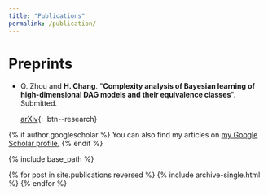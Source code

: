 ```yaml
---
title: "Publications"
permalink: /publication/
---
```


# Preprints

- Q. Zhou and **H. Chang**. "**Complexity analysis of Bayesian learning of high-dimensional DAG models and their equivalence classes**". Submitted.

  [arXiv](https://arxiv.org/abs/2101.04084){: .btn--research} 


{% if author.googlescholar %}
  You can also find my articles on <u><a href="{{author.googlescholar}}">my Google Scholar profile</a>.</u>
{% endif %}

{% include base_path %}

{% for post in site.publications reversed %}
  {% include archive-single.html %}
{% endfor %}
